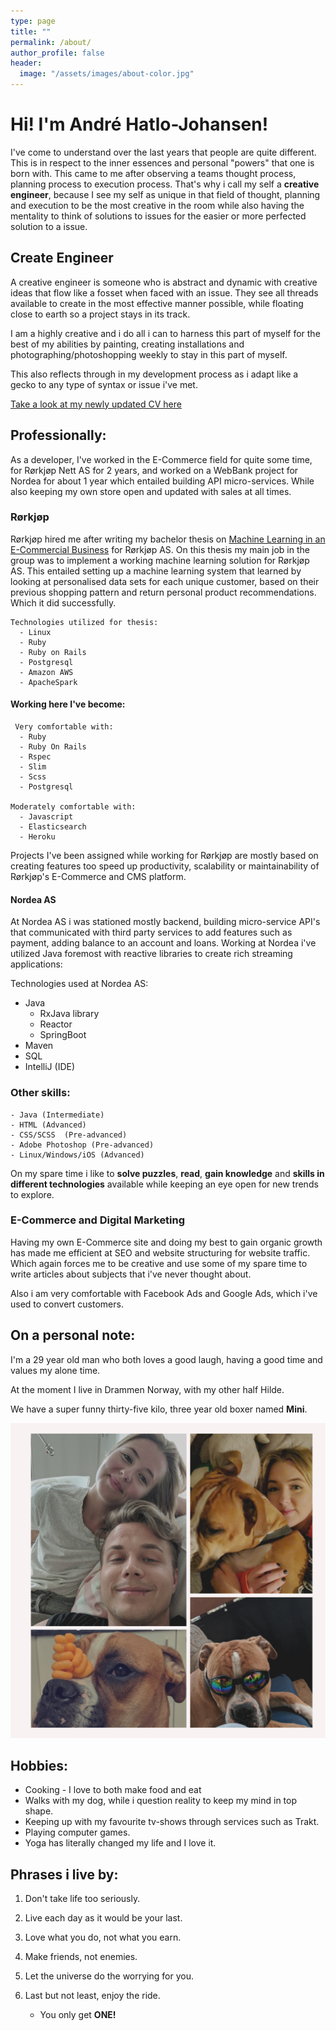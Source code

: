 ```yaml
---
type: page
title: ""
permalink: /about/
author_profile: false
header:
  image: "/assets/images/about-color.jpg"
---
```


# Hi! I'm André Hatlo-Johansen!

I've come to understand over the last years that people are quite different. This is in respect to the inner essences and personal "powers" that one is born with. This came to me after observing a teams thought process, planning process to execution process. That's why i call my self a **creative engineer**, because I see my self as unique in that field of thought, planning and execution to be the most creative in the room while also having the mentality to think of solutions to issues for the easier or more perfected solution to a issue.

## Create Engineer

A creative engineer is someone who is abstract and dynamic with creative ideas that flow like a fosset when faced with an issue. They see all threads available to create in the most effective manner possible, while floating close to earth so a project stays in its track.

I am a highly creative and i do all i can to harness this part of myself for the best of my abilities by painting, creating installations and photographing/photoshopping weekly to stay in this part of myself.

This also reflects through in my development process as i adapt like a gecko to any type of syntax or issue i've met.

[Take a look at my newly updated CV here](https://drive.google.com/file/d/1hsQ-YoPXCy-37s0ataECXT1CD7Bl_IAi/view)

## Professionally:

As a developer, I've worked in the E-Commerce field for quite some time, for Rørkjøp Nett AS for 2 years, and worked on a WebBank project for Nordea for about 1 year which entailed building API micro-services. While also keeping my own store open and updated with sales at all times.

### Rørkjøp

Rørkjøp hired me after writing my bachelor thesis on [Machine Learning in an E-Commercial Business](https://drive.google.com/open?id=1ZTvTA2Uo2WnMI_grts0aJcPWlR_Hje06) for Rørkjøp AS. On this thesis my main job in the group was to implement a working machine learning solution for Rørkjøp AS. This entailed setting up a machine learning system that learned by looking at personalised data sets for each unique customer, based on their previous shopping pattern and return personal product recommendations. Which it did successfully.

    Technologies utilized for thesis:
      - Linux
      - Ruby
      - Ruby on Rails
      - Postgresql
      - Amazon AWS
      - ApacheSpark

#### Working here I've become:

     Very comfortable with:
      - Ruby
      - Ruby On Rails
      - Rspec
      - Slim
      - Scss
      - Postgresql

    Moderately comfortable with:
      - Javascript
      - Elasticsearch
      - Heroku

Projects I've been assigned while working for Rørkjøp are mostly based on creating features too speed up productivity, scalability or maintainability of Rørkjøp's E-Commerce and CMS platform.

#### Nordea AS

At Nordea AS i was stationed mostly backend, building micro-service API's that communicated with third party services to add features such as payment, adding balance to an account and loans. Working at Nordea i've utilized Java foremost with reactive libraries to create rich streaming applications:

Technologies used at Nordea AS:

- Java
  - RxJava library
  - Reactor
  - SpringBoot
- Maven
- SQL
- IntelliJ (IDE)

### Other skills:

    - Java (Intermediate)
    - HTML (Advanced)
    - CSS/SCSS  (Pre-advanced)
    - Adobe Photoshop (Pre-advanced)
    - Linux/Windows/iOS (Advanced)

On my spare time i like to **solve puzzles**, **read**, **gain knowledge** and **skills in different technologies** available while keeping an eye open for new trends to explore.

### E-Commerce and Digital Marketing

Having my own E-Commerce site and doing my best to gain organic growth has made me efficient at SEO and website structuring for website traffic. Which again forces me to be creative and use some of my spare time to write articles about subjects that i've never thought about.

Also i am very comfortable with Facebook Ads and Google Ads, which i've used to convert customers.

## On a personal note:

I'm a 29 year old man who both loves a good laugh, having a good time and values my alone time.

At the moment I live in Drammen Norway, with my other half Hilde.

We have a super funny thirty-five kilo, three year old boxer named **Mini**.

<img src="/assets/images/fam.jpg" alt="my family"/>

## Hobbies:

- Cooking - I love to both make food and eat
- Walks with my dog, while i question reality to keep my mind in top shape.
- Keeping up with my favourite tv-shows through services such as Trakt.
- Playing computer games.
- Yoga has literally changed my life and I love it.

## Phrases i live by:

1. Don't take life too seriously.

2. Live each day as it would be your last.

3. Love what you do, not what you earn.

4. Make friends, not enemies.

5. Let the universe do the worrying for you.

6. Last but not least, enjoy the ride.
   - You only get **ONE!**
